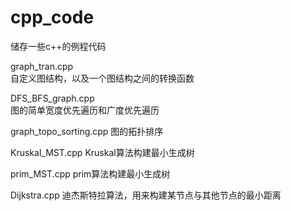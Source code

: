 # cpp_code
储存一些c++的例程代码

graph_tran.cpp   
自定义图结构，以及一个图结构之间的转换函数

DFS_BFS_graph.cpp   
图的简单宽度优先遍历和广度优先遍历

graph_topo_sorting.cpp
图的拓扑排序

Kruskal_MST.cpp
Kruskal算法构建最小生成树

prim_MST.cpp
prim算法构建最小生成树

Dijkstra.cpp
迪杰斯特拉算法，用来构建某节点与其他节点的最小距离


